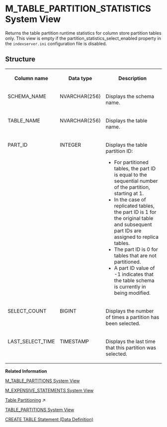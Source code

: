 <!-- loiob825ba5920374182a7caf5645a6a2cee -->

# M\_TABLE\_PARTITION\_STATISTICS System View

Returns the table partition runtime statistics for column store partition tables only. This view is empty if the partition\_statistics\_select\_enabled property in the `indexserver.ini` configuration file is disabled.



<a name="loiob825ba5920374182a7caf5645a6a2cee__section_jdh_h22_5bb"/>

## Structure


<table>
<tr>
<th valign="top">

Column name

</th>
<th valign="top">

Data type

</th>
<th valign="top">

Description

</th>
</tr>
<tr>
<td valign="top">

SCHEMA\_NAME

</td>
<td valign="top">

NVARCHAR\(256\)

</td>
<td valign="top">

Displays the schema name.

</td>
</tr>
<tr>
<td valign="top">

TABLE\_NAME

</td>
<td valign="top">

NVARCHAR\(256\)

</td>
<td valign="top">

Displays the table name.

</td>
</tr>
<tr>
<td valign="top">

PART\_ID

</td>
<td valign="top">

INTEGER

</td>
<td valign="top">

Displays the table partition ID:

-   For partitioned tables, the part ID is equal to the sequential number of the partition, starting at 1.
-   In the case of replicated tables, the part ID is 1 for the original table and subsequent part IDs are assigned to replica tables.
-   The part ID is 0 for tables that are not partitioned.
-   A part ID value of -1 indicates that the table schema is currently in being modified.



</td>
</tr>
<tr>
<td valign="top">

SELECT\_COUNT

</td>
<td valign="top">

BIGINT

</td>
<td valign="top">

Displays the number of times a partition has been selected.

</td>
</tr>
<tr>
<td valign="top">

LAST\_SELECT\_TIME

</td>
<td valign="top">

TIMESTAMP

</td>
<td valign="top">

Displays the last time that this partition was selected.

</td>
</tr>
</table>

**Related Information**  


[M\_TABLE\_PARTITIONS System View](m-table-partitions-system-view-6e81917.md "Provides information regarding partition-specific memory and disk usage for partitioned tables.")

[M\_EXPENSIVE\_STATEMENTS System View](m-expensive-statements-system-view-20af736.md "Provides all statements with a duration longer than a specified threshold.")

[Table Partitioning](https://help.sap.com/viewer/f9c5015e72e04fffa14d7d4f7267d897/2023_4_QRC/en-US/c2ea130bbb571014b024ffeda5090764.html "The partitioning feature of the SAP HANA database splits column-store tables horizontally into disjunctive sub-tables or partitions. In this way, large tables can be broken down into smaller, more manageable parts. Partitioning is typically used in multiple-host systems, but it may also be beneficial in single-host systems.") :arrow_upper_right:

[TABLE\_PARTITIONS System View](../021-System-Views/table-partitions-system-view-c81d9be.md "Partition-specific information for partitioned tables.")

[CREATE TABLE Statement \(Data Definition\)](../../010-SQL-Reference/012-SQL-Statements/create-table-statement-data-definition-20d58a5.md "Creates a base or temporary table. See the CREATE VIRTUAL TABLE statement for creating virtual tables.")

